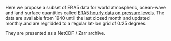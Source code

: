 Here we propose a subset of ERA5 data for world atmospheric, ocean-wave and land surface quantities called [ERA5 hourly data on pressure levels](https://doi.org/10.24381/cds.bd0915c6). The data are available from 1940 until the last closed month and updated monthly and are regridded to a regular lat-lon grid of 0.25 degrees.

They are presented as a NetCDF / Zarr archive.
